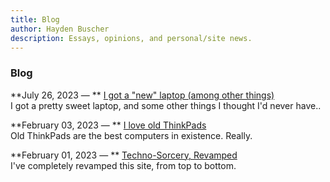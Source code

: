 ```yaml
---
title: Blog
author: Hayden Buscher
description: Essays, opinions, and personal/site news.
---
```


### Blog  
**July 26, 2023 — ** [I got a "new" laptop (among other things)](/blog/new-laptop.html)  
I got a pretty sweet laptop, and some other things I thought I'd never have..

**February 03, 2023 — ** [I love old ThinkPads](/blog/thinkpads.html)  
Old ThinkPads are the best computers in existence. Really.

**February 01, 2023 — ** [Techno-Sorcery, Revamped](/blog/revamp.html)  
I've completely revamped this site, from top to bottom.  
